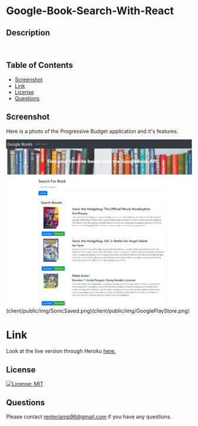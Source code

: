 # Google-Book-Search-With-React

## **Description**


<br>

## Table of Contents

* [Screenshot](#screenshot)
* [Link](#link)
* [License](#license)
* [Questions](#questions)

## **Screenshot**

Here is a photo of the Progressive Budget application and it's features.

![Progressive-Budget](client/public/img/BookSearch.png)(client/public/img/SonicSaved.png)(client/public/img/GooglePlayStore.png)

# Link
Look at the live version through Heroku [here.](https://google-books-react-api.herokuapp.com/)


## **License**

[![License: MIT](https://img.shields.io/badge/License-MIT-yellow.svg)](https://opensource.org/licenses/MIT)


## **Questions**

Please contact <renteriamp96@gmail.com> if you have any questions.